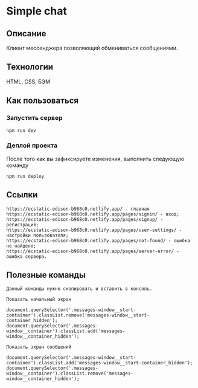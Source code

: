 # Simple chat

## Описание

Клиент мессенджера позволяющий обмениваться сообщениями.

## Технологии

HTML, CSS, БЭМ

## Как пользоваться

### Запустить сервер

```
npm run dev
```

### Деплой проекта

После того как вы зафиксируете изменения, выполнить следующую команду

```
npm run deploy
```

## Ссылки

```
https://ecstatic-edison-b968c0.netlify.app/ - главная
https://ecstatic-edison-b968c0.netlify.app/pages/signin/ - вход;
https://ecstatic-edison-b968c0.netlify.app/pages/signup/ - регистрация;
https://ecstatic-edison-b968c0.netlify.app/pages/user-settings/ - настройки пользователя;
https://ecstatic-edison-b968c0.netlify.app/pages/not-found/ - ошибка не найдено;
https://ecstatic-edison-b968c0.netlify.app/pages/server-error/ - ошибка сервера.
```

## Полезные команды

```
Данный команды нужно скопировать и вставить в консоль.

Показать начальный экран

document.querySelector('.messages-window__start-container').classList.remove('messages-window__start-container_hidden');
document.querySelector('.messages-window__container').classList.add('messages-window__container_hidden');

Показать экран сообщений

document.querySelector('.messages-window__start-container').classList.add('messages-window__start-container_hidden');
document.querySelector('.messages-window__container').classList.remove('messages-window__container_hidden');
```
